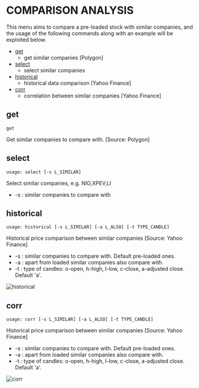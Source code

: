 # COMPARISON ANALYSIS

This menu aims to compare a pre-loaded stock with similar companies, and the usage of the following commands along with an example will be exploited below.

* [get](#get)
  * get similar companies [Polygon]
* [select](#select)
  * select similar companies
* [historical](#historical)
  * historical data comparison [Yahoo Finance]
* [corr](#corr)
  * correlation between similar companies [Yahoo Finance]


## get <a name="get"></a>

```text
get
```

Get similar companies to compare with. [Source: Polygon]


## select <a name="select"></a>

```text
usage: select [-s L_SIMILAR]
```

Select similar companies, e.g. NIO,XPEV,LI

* -s : similar companies to compare with


## historical <a name="historical"></a>

```text
usage: historical [-s L_SIMILAR] [-a L_ALSO] [-t TYPE_CANDLE]
```

Historical price comparison between similar companies [Source: Yahoo Finance]

* -s : similar companies to compare with. Default pre-loaded ones.
* -a : apart from loaded similar companies also compare with.
* -t : type of candles: o-open, h-high, l-low, c-close, a-adjusted close. Default 'a'.

![historical](https://user-images.githubusercontent.com/25267873/110699590-ef2b8500-81e6-11eb-95e3-144793a83a80.png)

## corr <a name="corr"></a>

```text
usage: corr [-s L_SIMILAR] [-a L_ALSO] [-t TYPE_CANDLE]
```

Historical price comparison between similar companies [Source: Yahoo Finance]

* -s : similar companies to compare with. Default pre-loaded ones.
* -a : apart from loaded similar companies also compare with.
* -t : type of candles: o-open, h-high, l-low, c-close, a-adjusted close. Default 'a'.

![corr](https://user-images.githubusercontent.com/25267873/110699596-efc41b80-81e6-11eb-924f-8739058aa54e.png)
